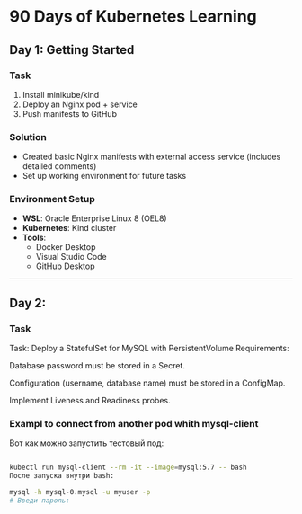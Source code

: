 # 90 Days of Kubernetes Learning

## Day 1: Getting Started

### Task
1. Install minikube/kind
2. Deploy an Nginx pod + service
3. Push manifests to GitHub

### Solution
- Created basic Nginx manifests with external access service (includes detailed comments)
- Set up working environment for future tasks

### Environment Setup
- **WSL**: Oracle Enterprise Linux 8 (OEL8)
- **Kubernetes**: Kind cluster
- **Tools**:
  - Docker Desktop
  - Visual Studio Code
  - GitHub Desktop  

---   
## Day 2:   
### Task  
Task: Deploy a StatefulSet for MySQL with PersistentVolume
Requirements:

Database password must be stored in a Secret.

Configuration (username, database name) must be stored in a ConfigMap.

Implement Liveness and Readiness probes.

### Exampl to connect from another pod whith mysql-client
Вот как можно запустить тестовый под:

```bash

kubectl run mysql-client --rm -it --image=mysql:5.7 -- bash
После запуска внутри bash:

mysql -h mysql-0.mysql -u myuser -p
# Введи пароль: 
```

